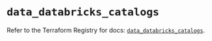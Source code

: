 # `data_databricks_catalogs`

Refer to the Terraform Registry for docs: [`data_databricks_catalogs`](https://registry.terraform.io/providers/databricks/databricks/1.55.0/docs/data-sources/catalogs).
